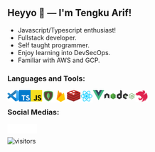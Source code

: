 ## Heyyo 👋 — I'm Tengku Arif!

- Javascript/Typescript enthusiast!
- Fullstack developer.
- Self taught programmer.
- Enjoy learning into DevSecOps.
- Familiar with AWS and GCP.

### Languages and Tools:

<img align="left" alt="Visual Studio Code" width="26px" src="https://github.com/gorgc/gorgc/blob/2d7732fbb84fc5ea3e27c92fa0952837f377ad94/photos/vscode.png" />
<img align="left" alt="ts" width="26px" src="https://github.com/gorgc/gorgc/blob/2d7732fbb84fc5ea3e27c92fa0952837f377ad94/photos/ts.png" />
<img align="left" alt="js" width="26px" src="https://github.com/gorgc/gorgc/blob/2d7732fbb84fc5ea3e27c92fa0952837f377ad94/photos/js.png" />
<img align="left" alt="mongodb" width="28px" src="https://github.com/gorgc/gorgc/blob/2d7732fbb84fc5ea3e27c92fa0952837f377ad94/photos/mongo.png" /> 
<img align="left" alt="firebase" width="28px" src="https://github.com/gorgc/gorgc/blob/2d7732fbb84fc5ea3e27c92fa0952837f377ad94/photos/firebase.png" />
<img align="left" alt="redis" width="30px" src="https://github.com/gorgc/gorgc/blob/4f6972f0a710b49774577d80e96d342e56d0f3d2/photos/redis.png" />
<img align="left" alt="react" width="28px" src="https://github.com/gorgc/gorgc/blob/776b3e0955ea10f6f8f63b3a669a68e3efcb05dc/photos/react.png" />
<img align="left" alt="vue" width="26px" src="https://github.com/gorgc/gorgc/blob/822095747788f994c45c5ffc0442ca6bd7d6d35d/photos/vue.png" />
<img align="left" alt="node" width="70px" src="https://github.com/gorgc/gorgc/blob/d18977813302038dabbc2849d15e01bd65fba4a8/photos/node.svg" />
<img align="left" alt="nest" width="28px" src="https://github.com/gorgc/gorgc/blob/4a399bc466045cc80da3bb451b9ae5f9a7566f78/photos/nest.svg" /><br />

### Social Medias:

<a href="https://www.linkedin.com/in/tengku-arif-tengku-mohd-22ba4520a" target="_blank"><img align="left" alt="Tengku Arif | LinkedIn" width="22px" src="https://github.com/Aakarsh-B/trying-repos/blob/master/linkedin.svg" />
<a href="https://www.instagram.com/_tg.arif" target="_blank"><img align="left" alt="Tengku Arif | Instagram" width="22px" src="https://github.com/Aakarsh-B/trying-repos/blob/master/insta.svg" />
<a href="https://dev.to/tg_arif" target="_blank"><img align="left" alt="dev to Tengku Arif" width="22px" src="https://github.com/Aakarsh-B/trying-repos/blob/master/dev-badge.svg" /></a><br />
  
![visitors](https://visitor-badge.glitch.me/badge?page_id=gorgc)
